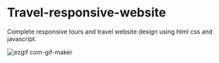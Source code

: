 # Travel-responsive-website
Complete responsive tours and travel website design using html css and javascript.

![ezgif com-gif-maker](https://user-images.githubusercontent.com/88322471/151670308-e3520d02-f7b8-4c7c-b439-f2c244f5b08d.gif)
